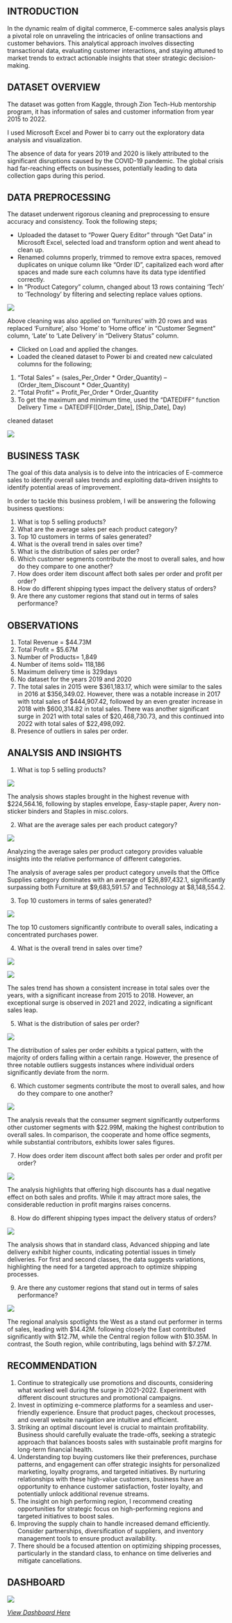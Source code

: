 ## INTRODUCTION
In the dynamic realm of digital commerce, E-commerce sales analysis plays a pivotal role on unraveling the intricacies of online transactions and customer behaviors. This analytical approach involves dissecting transactional data, evaluating customer interactions, and staying attuned to market trends to extract actionable insights that steer strategic decision-making.

## DATASET OVERVIEW
The dataset was gotten from Kaggle, through Zion Tech-Hub mentorship program, it has information of sales and customer information from year 2015 to 2022.

I used Microsoft Excel and Power bi to carry out the exploratory data analysis and visualization.

The absence of data for years 2019 and 2020 is likely attributed to the significant disruptions caused by the COVID-19 pandemic. The global crisis had far-reaching effects on businesses, potentially leading to data collection gaps during this period.

## DATA PREPROCESSING
The dataset underwent rigorous cleaning and preprocessing to ensure accuracy and consistency. Took the following steps;

- Uploaded the dataset to “Power Query Editor” through “Get Data” in Microsoft Excel, selected load and transform option and went ahead to clean up.
- Renamed columns properly, trimmed to remove extra spaces, removed duplicates on unique column like “Order ID”, capitalized each word after spaces and made sure each columns have its data type identified correctly.
- In “Product Category” column, changed about 13 rows containing ‘Tech’ to ‘Technology’ by filtering and selecting replace values options.

![](category_clean.PNG)

 Above cleaning was also applied on ‘furnitures’ with 20 rows and was replaced ‘Furniture’, also ‘Home’ to ‘Home office’ in “Customer Segment” column, ‘Late’ to ‘Late Delivery’ in “Delivery Status” column.
-	Clicked on Load and applied the changes.
-	Loaded the cleaned dataset to Power bi and created new calculated columns for the following;
1.	“Total Sales” = (sales_Per_Order * Order_Quantity) – (Order_Item_Discount * Oder_Quantity)
2.	“Total Profit” = Profit_Per_Order * Order_Quantity
3.	To get the maximum and minimum time, used the “DATEDIFF” function
Delivery Time = DATEDIFF([Order_Date], [Ship_Date], Day)

cleaned dataset

![](Cleaned_dataset.PNG)

## BUSINESS TASK
The goal of this data analysis is to delve into the intricacies of E-commerce sales to identify overall sales trends and exploiting data-driven insights to identify potential areas of improvement.

In order to tackle this business problem, I will be answering the following business questions:
1.	What is top 5 selling products?
2.	What are the average sales per each product category?
3.	Top 10 customers in terms of sales generated?
4.	What is the overall trend in sales over time?
5.	What is the distribution of sales per order?
6.	Which customer segments contribute the most to overall sales, and how do they compare to one another?
7.	How does order item discount affect both sales per order and profit per order?
8.	How do different shipping types impact the delivery status of orders?
9.	Are there any customer regions that stand out in terms of sales performance?
    
## OBSERVATIONS
1.	Total Revenue = $44.73M
2.	Total Profit = $5.67M
3.	Number of Products= 1,849
4.	Number of items sold= 118,186
5. Maximum delivery time is 329days
6.	No dataset for the years 2019 and 2020
7.	The total sales in 2015 were $361,183.17, which were similar to the sales in 2016 at $356,349.02. However, there was a notable increase in 2017 with total sales of $444,907.42, followed by an even greater increase in 2018 with $600,314.82 in total sales. There was another significant surge in 2021 with total sales of $20,468,730.73, and this continued into 2022 with total sales of $22,498,092.
8.	Presence of outliers in sales per order.

## ANALYSIS AND INSIGHTS
1. What is top 5 selling products?

![](Top5_Products.PNG)
   
The analysis shows staples brought in the highest revenue with $224,564.16, following by staples envelope, Easy-staple paper, Avery non-sticker binders and Staples in misc.colors.


2. What are the average sales per each product category?

![](Average_sales.PNG)
   
Analyzing the average sales per product category provides valuable insights into the relative performance of different categories. 

The analysis of average sales per product category unveils that the Office Supplies category dominates with an average of $26,897,432.1, significantly surpassing both Furniture at $9,683,591.57 and Technology at $8,148,554.2.

3.	Top 10 customers in terms of sales generated?

![](Top_customers.PNG)
   
The top 10 customers significantly contribute to overall sales, indicating a concentrated purchases power.

4.	What is the overall trend in sales over time?

![](Monthly_salestrend.PNG)

![](Yearly_Salestrend.PNG)
   
The sales trend has shown a consistent increase in total sales over the years, with a significant increase from 2015 to 2018. However, an exceptional surge is observed in 2021 and 2022, indicating a significant sales leap.

5.	What is the distribution of sales per order?

![](Dist_Of_PerOrder.PNG)
   
The distribution of sales per order exhibits a typical pattern, with the majority of orders falling within a certain range. However, the presence of three notable outliers suggests instances where individual orders significantly deviate from the norm.

6.	Which customer segments contribute the most to overall sales, and how do they compare to one another?

![](Customer_segment.PNG)
    
The analysis reveals that the consumer segment significantly outperforms other customer segments with $22.99M, making the highest contribution to overall sales. In comparison, the cooperate and home office segments, while substantial contributors, exhibits lower sales figures. 

7.	How does order item discount affect both sales per order and profit per order?

![](Effect_OF_Discount.PNG)
   
The analysis highlights that offering high discounts has a dual negative effect on both sales and profits. While it may attract more sales, the considerable reduction in profit margins raises concerns.

8.	How do different shipping types impact the delivery status of orders?

![](Impact_ofshiptype.PNG)
   
The analysis shows that in standard class, Advanced shipping and late delivery exhibit higher counts, indicating potential issues in timely deliveries. For first and second classes, the data suggests variations, highlighting the need for a targeted approach to optimize shipping processes.

9.	Are there any customer regions that stand out in terms of sales performance?

![](Regions.PNG)
    
The regional analysis spotlights the West as a stand out performer in terms of sales, leading with $14.42M. following closely the East contributed significantly with $12.7M, while the Central region follow with $10.35M. In contrast, the South region, while contributing, lags behind with $7.27M. 


## RECOMMENDATION
1.	Continue to strategically use promotions and discounts, considering what worked well during the surge in 2021-2022. Experiment with different discount structures and promotional campaigns.
2.	Invest in optimizing e-commerce platforms for a seamless and user-friendly experience. Ensure that product pages, checkout processes, and overall website navigation are intuitive and efficient.
3.	Striking an optimal discount level is crucial to maintain profitability. Business should carefully evaluate the trade-offs, seeking a strategic approach that balances boosts sales with sustainable profit margins for long-term financial health.
4.	Understanding top buying customers like their preferences, purchase patterns, and engagement can offer strategic insights for personalized marketing, loyalty programs, and targeted initiatives.
 By nurturing relationships with these high-value customers, business have an opportunity to enhance customer satisfaction, foster loyalty, and potentially unlock additional revenue streams.
6.	The insight on high performing region, I recommend creating opportunities for strategic focus on high-performing regions and targeted initiatives to boost sales.
7.	Improving the supply chain to handle increased demand efficiently. Consider partnerships, diversification of suppliers, and inventory management tools to ensure product availability.
8.	There should be a focused attention on optimizing shipping processes, particularly in the standard class, to enhance on time deliveries and mitigate cancellations.


## DASHBOARD
![](Page1.PNG)

*[View Dashboard Here](https://app.powerbi.com/view?r=eyJrIjoiOTFmMzZiNGQtNWI3Yi00NzNiLWJiZWEtZjcxM2JjOWQ3OGYwIiwidCI6ImRmODY3OWNkLWE4MGUtNDVkOC05OWFjLWM4M2VkN2ZmOTVhMCJ9)*

